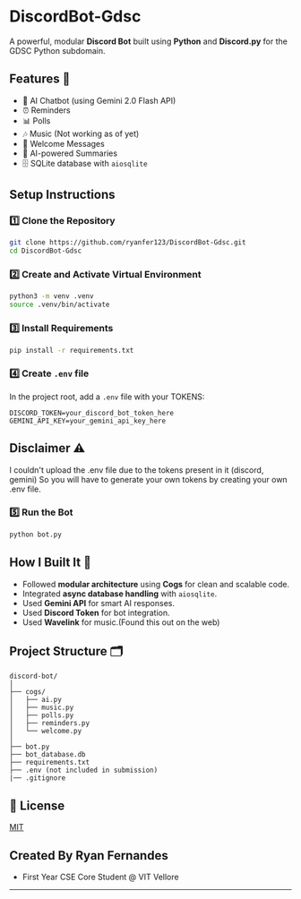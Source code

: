# DiscordBot-Gdsc 

A powerful, modular **Discord Bot** built using **Python** and **Discord.py** for the GDSC Python subdomain.

## Features 🎉

- 🤖 AI Chatbot (using Gemini 2.0 Flash API)
- ⏰ Reminders
- 📊 Polls
- 🎶 Music (Not working as of yet)
- 👋 Welcome Messages
- 📝 AI-powered Summaries
- 🗄️ SQLite database with `aiosqlite`

## Setup Instructions

### 1️⃣ Clone the Repository
```bash
git clone https://github.com/ryanfer123/DiscordBot-Gdsc.git
cd DiscordBot-Gdsc
```

### 2️⃣ Create and Activate Virtual Environment
```bash
python3 -m venv .venv
source .venv/bin/activate
```

### 3️⃣ Install Requirements
```bash
pip install -r requirements.txt
```

### 4️⃣ Create `.env` file
In the project root, add a `.env` file with your TOKENS:
```env
DISCORD_TOKEN=your_discord_bot_token_here
GEMINI_API_KEY=your_gemini_api_key_here
```

## Disclaimer ⚠️
I couldn't upload the .env file due to the tokens present in it (discord, gemini)
So you will have to generate your own tokens by creating your own .env file.

### 5️⃣ Run the Bot
```bash
python bot.py
```

## How I Built It 🔨

- Followed **modular architecture** using **Cogs** for clean and scalable code.
- Integrated **async database handling** with `aiosqlite`.
- Used **Gemini API** for smart AI responses.
- Used **Discord Token** for bot integration.
- Used **Wavelink** for music.(Found this out on the web) 

## Project Structure 🗂️
```
discord-bot/
│
├── cogs/
│   ├── ai.py
│   ├── music.py
│   ├── polls.py
│   ├── reminders.py
│   └── welcome.py
│
├── bot.py
├── bot_database.db
├── requirements.txt
├── .env (not included in submission)
|── .gitignore
```


## 📝 License
[MIT](LICENSE)

## Created By Ryan Fernandes
- First Year CSE Core Student @ VIT Vellore
---
